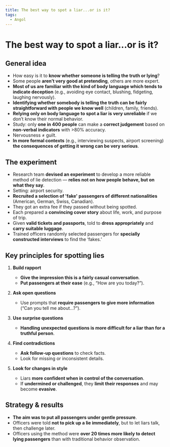```yaml
---
title: The best way to spot a liar...or is it?
tags:
  - Angol
---
```


# The best way to spot a liar...or is it?

## General idea

- How easy is it to **know whether someone is telling the truth or lying**?
- Some people **aren’t very good at pretending**, others are more expert.
- **Most of us are familiar with the kind of body language which tends to indicate deception** (e.g., avoiding eye contact, blushing, fidgeting, laughing nervously).
- **Identifying whether somebody is telling the truth can be fairly straightforward with people we know well** (children, family, friends).
- **Relying only on body language to spot a liar is very unreliable** if we don’t know their normal behavior.
- Study: only **one in 400 people** can make a **correct judgement** based on **non-verbal indicators** with >80% accuracy.
- Nervousness ≠ guilt.
- **In more formal contexts** (e.g., interviewing suspects, airport screening) **the consequences of getting it wrong can be very serious**.

## The experiment

- Research team **devised an experiment** to develop a more reliable method of lie detection — **relies not on how people behave, but on what they say**.
- Setting: airport security.
- **Recruited a selection of 'fake' passengers of different nationalities** (American, German, Swiss, Canadian).
- They got an extra fee if they passed without being spotted.
- Each prepared a **convincing cover story** about life, work, and purpose of trip.
- Given **valid tickets and passports**, told to **dress appropriately** and **carry suitable luggage**.
- Trained officers randomly selected passengers for **specially constructed interviews** to find the ‘fakes.’

## Key principles for spotting lies

1. **Build rapport**
    - **Give the impression this is a fairly casual conversation**.
    - **Put passengers at their ease** (e.g., “How are you today?”).

2. **Ask open questions**
    - Use prompts that **require passengers to give more information** (“Can you tell me about…?”).

3. **Use surprise questions**
    - **Handling unexpected questions is more difficult for a liar than for a truthful person**.

4. **Find contradictions**
    - **Ask follow-up questions** to check facts.
    - Look for missing or inconsistent details.

5. **Look for changes in style**
    - Liars **more confident when in control of the conversation**.
    - If **undermined or challenged**, they **limit their responses** and may become **evasive**.

## Strategy & results
- **The aim was to put all passengers under gentle pressure**.
- Officers were told **not to pick up a lie immediately**, but to let liars talk, then challenge later.
- Officers using the method were **over 20 times more likely to detect lying passengers** than with traditional behavior observation.